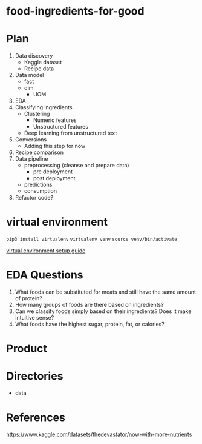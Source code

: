 # food-ingredients-for-good

# Plan

1. Data discovery
    + Kaggle dataset
    + Recipe data
2. Data model
    + fact
    + dim
        + UOM
3. EDA
4. Classifying ingredients
    + Clustering
        + Numeric features
        + Unstructured features
    + Deep learning from unstructured text
5. Conversions
    + Adding this step for now
6. Recipe comparison
7. Data pipeline
    + preprocessing (cleanse and prepare data)
        + pre deployment
        + post deployment
    + predictions
    + consumption
8. Refactor code?


# virtual environment

`pip3 install virtualenv`
`virtualenv venv`
`source venv/bin/activate`

[virtual environment setup guide](https://sourabhbajaj.com/mac-setup/Python/virtualenv.html)

# EDA Questions

1. What foods can be substituted for meats and still have the same amount of protein?
2. How many groups of foods are there based on ingredients?
3. Can we classify foods simply based on their ingredients? Does it make intuitive sense?
4. What foods have the highest sugar, protein, fat, or calories?


# Product 


# Directories

+ data

# References

https://www.kaggle.com/datasets/thedevastator/now-with-more-nutrients
